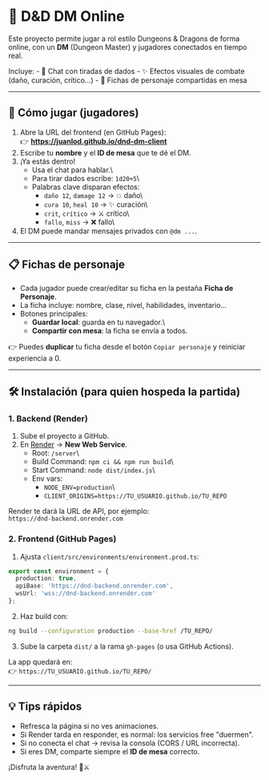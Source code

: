 # 🧙 D&D DM Online

Este proyecto permite jugar a rol estilo Dungeons & Dragons de forma
online, con un **DM** (Dungeon Master) y jugadores conectados en tiempo
real.

Incluye: - 🎲 Chat con tiradas de dados - ✨ Efectos visuales de combate
(daño, curación, crítico...) - 📜 Fichas de personaje compartidas en
mesa

------------------------------------------------------------------------

## 🚀 Cómo jugar (jugadores)

1.  Abre la URL del frontend (en GitHub Pages):\
    👉 **https://juanlod.github.io/dnd-dm-client**
2.  Escribe tu **nombre** y el **ID de mesa** que te dé el DM.
3.  ¡Ya estás dentro!
    -   Usa el chat para hablar.\
    -   Para tirar dados escribe: `1d20+5`\
    -   Palabras clave disparan efectos:
        -   `daño 12`, `damage 12` → 💥 daño\
        -   `cura 10`, `heal 10` → ✨ curación\
        -   `crit`, `crítico` → ⚔️ crítico\
        -   `fallo`, `miss` → ❌ fallo\
4.  El DM puede mandar mensajes privados con `@dm ...`.

------------------------------------------------------------------------

## 📋 Fichas de personaje

-   Cada jugador puede crear/editar su ficha en la pestaña **Ficha de
    Personaje**.
-   La ficha incluye: nombre, clase, nivel, habilidades, inventario...
-   Botones principales:
    -   **Guardar local**: guarda en tu navegador.\
    -   **Compartir con mesa**: la ficha se envía a todos.

👉 Puedes **duplicar** tu ficha desde el botón `Copiar personaje` y
reiniciar experiencia a 0.

------------------------------------------------------------------------

## 🛠 Instalación (para quien hospeda la partida)

### 1. Backend (Render)

1.  Sube el proyecto a GitHub.
2.  En [Render](https://render.com) → **New Web Service**.
    -   Root: `/server`\
    -   Build Command: `npm ci && npm run build`\
    -   Start Command: `node dist/index.js`\
    -   Env vars:
        -   `NODE_ENV=production`\
        -   `CLIENT_ORIGINS=https://TU_USUARIO.github.io/TU_REPO`

Render te dará la URL de API, por ejemplo:\
`https://dnd-backend.onrender.com`

### 2. Frontend (GitHub Pages)

1.  Ajusta `client/src/environments/environment.prod.ts`:

``` ts
export const environment = {
  production: true,
  apiBase: 'https://dnd-backend.onrender.com',
  wsUrl: 'wss://dnd-backend.onrender.com'
};
```

2.  Haz build con:

``` bash
ng build --configuration production --base-href /TU_REPO/
```

3.  Sube la carpeta `dist/` a la rama `gh-pages` (o usa GitHub Actions).

La app quedará en:\
👉 `https://TU_USUARIO.github.io/TU_REPO/`

------------------------------------------------------------------------

## 💡 Tips rápidos

-   Refresca la página si no ves animaciones.
-   Si Render tarda en responder, es normal: los servicios free
    "duermen".
-   Si no conecta el chat → revisa la consola (CORS / URL incorrecta).
-   Si eres DM, comparte siempre el **ID de mesa** correcto.

¡Disfruta la aventura! 🐉⚔️

